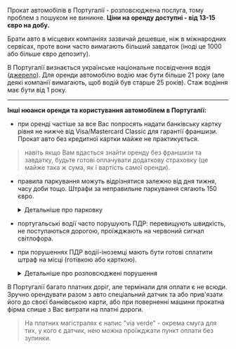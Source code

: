 Прокат автомобілів в Португалії - розповсюджена послуга, тому проблем з пошуком не виникне. **Ціни на оренду доступні - від 13-15 євро на добу.**

Брати авто в місцевих компаніях зазвичай дешевше, ніж в міжнародних сервісах, проте вони часто вимагають більший завдаток (іноді це 1000 або більше євро депозиту).

<section type="note">

В Португалії визнається українське національне посвідчення водія ([джерело](https://hsc.gov.ua/index/poslugi/faq/u-yakih-krayinah-svitu-mozhna-koristuvatisya-natsionalnim-posvidchennyam-vodiya-a-u-yakih-viznayutsya-lishe-mizhnarodni-posvidchennya-vodiya/)).
Для оренди автомобілю водію має бути більше 21 року (але деякі компанії вимагають, щоб водій був старше 25 років). Стаж водіння має бути від 1 року.
</section>

***

**Інші нюанси оренди та користування автомобілем в Португалії:**

- при оренді частіше за все Вас попросять надати банківську картку рівня не нижче від Visa/Mastercard Classic для гарантії франшизи. Прокат авто без кредитної картки майже не практикується.

     
>навіть якщо Вам вдасться знайти оренду без франшизи та завдатку, будьте готові оплачувати додаткову страховку (це майже така ж сума, як і вартість самої оренди).


- правила паркування можуть відрізнятися залежно від дня тижня, часу доби тощо. Штрафи за неправильне паркування сягають 150 євро. 

     <details>
     <summary>Детальніше про парковку</summary>
     Не можна паркувати авто ближче 25 м до автобусної зупинки та 5 м після неї, ближче 6 м до зупинки травмаю та після неї, менше ніж за 5 м до перехреся, а на вулицях с одностороннім рухом заборонено паркування проти руху. Для паркування в житлових зонах в денний час потрібен спеціальний дозвіл, натомість парковка з 19:00 до 09:00 в будні та протягом вихідних часто безкоштовна.
     </details>

- португальські водії часто порушують ПДР: перевищують швидкість, не поступаються дорогою, проїжджають на червоний сигнал світлофора. 

- при порушеннях ПДР водії-іноземці мають бути готові сплатити штраф на місці (готівкою або карткою). 

     <details>
     <summary>Детальніше про розповсюджені порушення</summary>
     На дорогах Португалії суворо слідкують, щоб в авто всі були пристебнуті, діти до 12 років мали автокрісло, а водій за кермом не розмовляв по телефону. В наявності (окрім посвідчення) у водія має бути паспорт, а в автомобілі - світловідбиваючі жилети та знак аварійної зупинки.
     </details>


<section type="tip">

В Португалії багато платних доріг, але термінали для оплати є не всюди. Зручно орендувати разом з авто спеціальний датчик та або прив'язати його до своєї банківською карти, або при поверненні машини прокатна фірма спише з Вас витрати на платні дороги.

> На платних магістралях є напис "via verde" - окрема смуга для тих, у кого є датчик, нею можна проїжджати пункт оплати без зупинки. 
</section>
